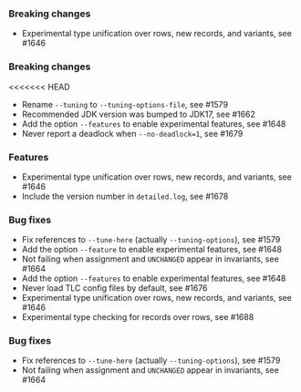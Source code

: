 <!-- NOTE:
     Release notes for unreleased changes go here, following this format:

        ### Features

         * Change description, see #123

        ### Bug fixes

         * Some bug fix, see #124

     DO NOT LEAVE A BLANK LINE BELOW THIS PREAMBLE -->
### Breaking changes

* Experimental type unification over rows, new records, and variants, see #1646
### Breaking changes

<<<<<<< HEAD
 * Rename `--tuning` to `--tuning-options-file`, see #1579
 * Recommended JDK version was bumped to JDK17, see #1662
 * Add the option `--features` to enable experimental features, see #1648
 * Never report a deadlock when `--no-deadlock=1`, see #1679

### Features

 * Experimental type unification over rows, new records, and variants, see #1646
 * Include the version number in `detailed.log`, see #1678

### Bug fixes

 * Fix references to `--tune-here` (actually `--tuning-options`), see #1579
* Add the option `--feature` to enable experimental features, see #1648
 * Not failing when assignment and `UNCHANGED` appear in invariants, see #1664
* Add the option `--features` to enable experimental features, see #1648
* Never load TLC config files by default, see #1676
* Experimental type unification over rows, new records, and variants, see #1646
* Experimental type checking for records over rows, see #1688

### Bug fixes

* Fix references to `--tune-here` (actually `--tuning-options`), see #1579
* Not failing when assignment and `UNCHANGED` appear in invariants, see #1664
